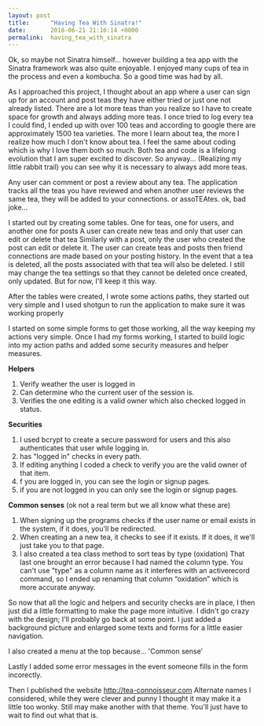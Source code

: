 ```yaml
---
layout: post
title:      "Having Tea With Sinatra!"
date:       2018-06-21 21:16:14 +0000
permalink:  having_tea_with_sinatra
---
```



Ok, so maybe not Sinatra himself... however building a tea app with the Sinatra framework was also quite enjoyable. I enjoyed many cups of tea in the process and even a kombucha. So a good time was had by all.

As I approached this project, I thought about an app where a user can sign up for an account and post teas they have either tried or just one not already listed. There are a lot more teas than you realize so I have to create space for growth and always adding more teas. I once tried to log every tea I could find, I ended up with over 100 teas and according to google there are approximately 1500 tea varieties. The more I learn about tea, the more I realize how much I don't know about tea. I feel the same about coding which is why I love them both so much. Both tea and code is a lifelong evolution that I am super excited to discover.
So anyway... (Realizing my little rabbit trail) you can see why it is necessary to always add more teas. 

Any user can comment or post a review about any tea. The application tracks all the teas you have reviewed and when another user reviews the same tea, they will be added to your connections. or assoTEAtes. ok, bad joke...

I started out by creating some tables. One for teas, one for users, and another one for posts
A user can create new teas and only that user can edit or delete that tea
Similarly with a post, only the user who created the post can edit or delete it.
The user can create teas and posts then friend connections are made based on your posting history.
In the event that a tea is deleted, all the posts associated with that tea will also be deleted. I still may change the tea settings so that they cannot be deleted once created, only updated. But for now, I'll keep it this way. 

After the tables were created, I wrote some actions paths, they started out very simple and I used shotgun to run the application to make sure it was working properly

I started on some simple forms to get those working, all the way keeping my actions very simple.
Once I had my forms working, I started to build logic into my action paths and added some security measures and helper measures. 

**Helpers**
1. Verify weather the user is logged in
2. Can determine who the current user of the session is.
3. Verifies the one editing is a valid owner which also checked logged in status.

**Securities**
1. I used bcrypt to create a secure password for users and this also authenticates that user while logging in.
2. has "logged in" checks in every path.
3. If editing anything I coded a check to verify you are the valid owner of that item.
4. f you are logged in, you can see the login or signup pages.
5. if you are not logged in you can only see the login or signup pages. 

**Common senses** (ok not a real term but we all know what these are)
1. When signing up the programs checks if the user name or email exists in the system, if it does, you'll be redirected.
2. When creating an a new tea, it checks to see if it exists. If it does, it we'll just take you to that page.
3. I also created a tea class method to sort teas by type (oxidation)
That last one brought an error because I had named the column type. You can't use "type" as a column name as it interferes with an activerecord command, so I ended up renaming that column “oxidation” which is more accurate anyway. 

So now that all the logic and helpers and security checks are in place, I then just did a little formatting to make the page more intuitive. I didn't go crazy with the design; I'll probably go back at some point. I just added a background picture and enlarged some texts and forms for a little easier navigation.

I also created a menu at the top because... 'Common sense'


Lastly I added some error messages in the event someone fills in the form incorectly.

Then I published the website http://tea-connoisseur.com 
Alternate names I considered, while they were clever and punny I thought it may make it a little too wonky. 
Still may make another with that theme. You'll just have to wait to find out what that is.

















